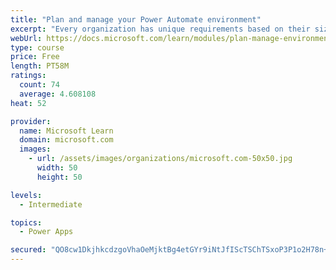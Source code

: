```yaml
---
title: "Plan and manage your Power Automate environment"
excerpt: "Every organization has unique requirements based on their size, location, data residency requirements, and desire for democratized access to tools like Power Apps and Power Automate. This module discusses considerations that impact how an organization chooses to secure and govern their Power Platform environments."
webUrl: https://docs.microsoft.com/learn/modules/plan-manage-environment/
type: course
price: Free
length: PT58M
ratings:
  count: 74
  average: 4.608108
heat: 52

provider:
  name: Microsoft Learn
  domain: microsoft.com
  images:
    - url: /assets/images/organizations/microsoft.com-50x50.jpg
      width: 50
      height: 50

levels:
  - Intermediate

topics:
  - Power Apps

secured: "QO8cw1DkjhkcdzgoVhaOeMjktBg4etGYr9iNtJfIScTSChTSxoP3P1o2H78n+waSnqgWy+vX3umKFvtbgmPgZG0O9DTdMn0JRrRKOOfWBke6B/Z4AEGbBZD6EnB4L5A4tGIQg07GKkVE+WxfbogUh4KgveiBsZb/TeGG6D2nvixqtVXaW/UG2iFSGUisFlrsTA7XERxD40qataA1Zl0kqqAsa0lPkNql5VunzdwMbX5z7LYGy2+c24kQBel8mUckSBo78vjIN/VYAK4SdQ1EjRTf4yfkx6AmxfXlNR84hP2nGF3bYU6jL1DsGOEfJtM34/5ke7F9OwDPD59XgO1cQR5xmUgSiqlZrsGoNARFwi7ieqA122lF14CX6Mc/proMJ13Xl/sEy9KMSCCU6zrs7A==;M8vBcBBMOsDySPkiFeUxBg=="
---
```


